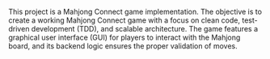 This project is a Mahjong Connect game implementation. The objective is to create a working Mahjong Connect game with a focus on clean code, test-driven development (TDD), and scalable architecture. The game features a graphical user interface (GUI) for players to interact with the Mahjong board, and its backend logic ensures the proper validation of moves.
